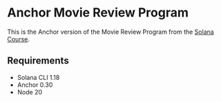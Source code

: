 # Anchor Movie Review Program

This is the Anchor version of the Movie Review Program from the [Solana Course](https://github.com/Unboxed-Software/solana-course).

## Requirements

- Solana CLI 1.18
- Anchor 0.30
- Node 20
